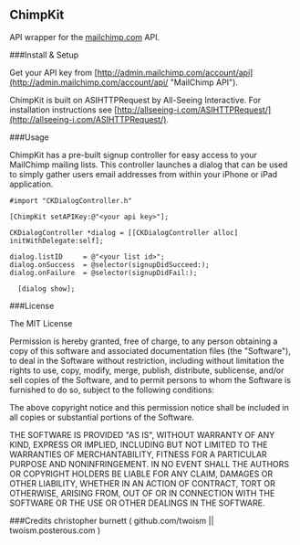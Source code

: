 ChimpKit
---------
API wrapper for the [mailchimp.com](http://mailchimp.com/api "MailChimp API") API.


###Install & Setup
    
Get your API key from [http://admin.mailchimp.com/account/api](http://admin.mailchimp.com/account/api/ "MailChimp API").

ChimpKit is built on ASIHTTPRequest by All-Seeing Interactive. For installation instructions see [http://allseeing-i.com/ASIHTTPRequest/](http://allseeing-i.com/ASIHTTPRequest/).
    
###Usage 

ChimpKit has a pre-built signup controller for easy access to your MailChimp mailing lists. This controller launches a dialog that can be used to simply gather users email addresses from within your iPhone or iPad application.

    #import "CKDialogController.h"
    
    [ChimpKit setAPIKey:@"<your api key>"];
    
    CKDialogController *dialog = [[CKDialogController alloc] initWithDelegate:self];

    dialog.listID     = @"<your list id>";  
    dialog.onSuccess  = @selector(signupDidSucceed:);
    dialog.onFailure  = @selector(signupDidFail:);
	
	  [dialog show];

###License

The MIT License

Permission is hereby granted, free of charge, to any person obtaining a copy
of this software and associated documentation files (the "Software"), to deal
in the Software without restriction, including without limitation the rights
to use, copy, modify, merge, publish, distribute, sublicense, and/or sell
copies of the Software, and to permit persons to whom the Software is
furnished to do so, subject to the following conditions:

The above copyright notice and this permission notice shall be included in
all copies or substantial portions of the Software.

THE SOFTWARE IS PROVIDED "AS IS", WITHOUT WARRANTY OF ANY KIND, EXPRESS OR
IMPLIED, INCLUDING BUT NOT LIMITED TO THE WARRANTIES OF MERCHANTABILITY,
FITNESS FOR A PARTICULAR PURPOSE AND NONINFRINGEMENT. IN NO EVENT SHALL THE
AUTHORS OR COPYRIGHT HOLDERS BE LIABLE FOR ANY CLAIM, DAMAGES OR OTHER
LIABILITY, WHETHER IN AN ACTION OF CONTRACT, TORT OR OTHERWISE, ARISING FROM,
OUT OF OR IN CONNECTION WITH THE SOFTWARE OR THE USE OR OTHER DEALINGS IN
THE SOFTWARE.


###Credits
christopher burnett ( github.com/twoism || twoism.posterous.com )

